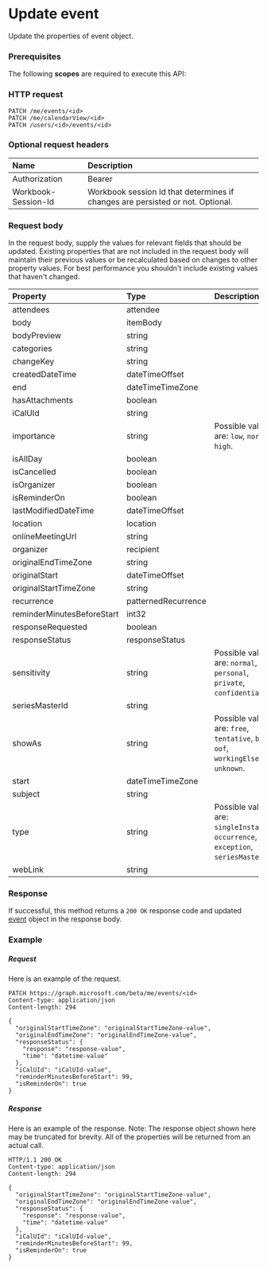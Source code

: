 # Update event

Update the properties of event object.
### Prerequisites
The following **scopes** are required to execute this API: 
### HTTP request
<!-- { "blockType": "ignored" } -->
```http
PATCH /me/events/<id>
PATCH /me/calendarView/<id>
PATCH /users/<id>/events/<id>
```
### Optional request headers
| Name       | Description|
|:-----------|:-----------|
| Authorization  | Bearer <code>|
| Workbook-Session-Id  | Workbook session Id that determines if changes are persisted or not. Optional.|

### Request body
In the request body, supply the values for relevant fields that should be updated. Existing properties that are not included in the request body will maintain their previous values or be recalculated based on changes to other property values. For best performance you shouldn't include existing values that haven't changed.

| Property	   | Type	|Description|
|:---------------|:--------|:----------|
|attendees|attendee||
|body|itemBody||
|bodyPreview|string||
|categories|string||
|changeKey|string||
|createdDateTime|dateTimeOffset||
|end|dateTimeTimeZone||
|hasAttachments|boolean||
|iCalUId|string||
|importance|string| Possible values are: `low`, `normal`, `high`.|
|isAllDay|boolean||
|isCancelled|boolean||
|isOrganizer|boolean||
|isReminderOn|boolean||
|lastModifiedDateTime|dateTimeOffset||
|location|location||
|onlineMeetingUrl|string||
|organizer|recipient||
|originalEndTimeZone|string||
|originalStart|dateTimeOffset||
|originalStartTimeZone|string||
|recurrence|patternedRecurrence||
|reminderMinutesBeforeStart|int32||
|responseRequested|boolean||
|responseStatus|responseStatus||
|sensitivity|string| Possible values are: `normal`, `personal`, `private`, `confidential`.|
|seriesMasterId|string||
|showAs|string| Possible values are: `free`, `tentative`, `busy`, `oof`, `workingElsewhere`, `unknown`.|
|start|dateTimeTimeZone||
|subject|string||
|type|string| Possible values are: `singleInstance`, `occurrence`, `exception`, `seriesMaster`.|
|webLink|string||

### Response
If successful, this method returns a `200 OK` response code and updated [event](../resources/event.md) object in the response body.
### Example
##### Request
Here is an example of the request.
<!-- {
  "blockType": "request",
  "name": "update_event"
}-->
```http
PATCH https://graph.microsoft.com/beta/me/events/<id>
Content-type: application/json
Content-length: 294

{
  "originalStartTimeZone": "originalStartTimeZone-value",
  "originalEndTimeZone": "originalEndTimeZone-value",
  "responseStatus": {
    "response": "response-value",
    "time": "datetime-value"
  },
  "iCalUId": "iCalUId-value",
  "reminderMinutesBeforeStart": 99,
  "isReminderOn": true
}
```
##### Response
Here is an example of the response. Note: The response object shown here may be truncated for brevity. All of the properties will be returned from an actual call.
<!-- {
  "blockType": "response",
  "truncated": true,
  "@odata.type": "microsoft.graph.event"
} -->
```http
HTTP/1.1 200 OK
Content-type: application/json
Content-length: 294

{
  "originalStartTimeZone": "originalStartTimeZone-value",
  "originalEndTimeZone": "originalEndTimeZone-value",
  "responseStatus": {
    "response": "response-value",
    "time": "datetime-value"
  },
  "iCalUId": "iCalUId-value",
  "reminderMinutesBeforeStart": 99,
  "isReminderOn": true
}
```

<!-- uuid: 8fcb5dbc-d5aa-4681-8e31-b001d5168d79
2015-10-25 14:57:30 UTC -->
<!-- {
  "type": "#page.annotation",
  "description": "Update event",
  "keywords": "",
  "section": "documentation",
  "tocPath": ""
}-->
